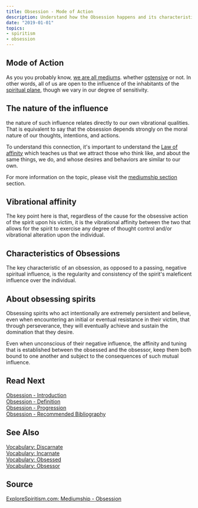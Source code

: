 ```yaml
---
title: Obsession - Mode of Action
description: Understand how the Obsession happens and its characteristics.
date: "2019-01-01"
topics:
- spiritism
- obsession
---
```


## Mode of Action
As you you probably know, [we are all mediums](/spiritism/mediumship/who-is-medium/).
whether [ostensive](/about/ostensive) or not. In other words, all of us are open to the 
influence of the inhabitants of the [spiritual plane](/about/spiritual-plane), though we vary in our degree of sensitivity.

## The nature of the influence
the nature of such influence relates directly to our own vibrational qualities. That is equivalent to say that
the obsession depends strongly on the moral nature of our thoughts, intentions, and actions. 

To understand this connection, it's important to understand the [Law of affinity](/divine-laws/affinity) which 
teaches us that we attract those who think like, and about the same things, we do, and whose desires and 
behaviors are similar to our own.

For more information on the topic, please visit the [mediumship section](/spiritism/mediumship) section.

## Vibrational affinity
The key point here is that, regardless of the cause for the obsessive action of the spirit upon his victim,
it is the vibrational affinity between the two that allows for the spirit to exercise any degree of thought 
control and/or vibrational alteration upon the individual.

## Characteristics of Obsessions
The key characteristic of an obsession, as opposed to a passing, negative spiritual influence, is the 
regularity and consistency of the spirit's maleficent influence over the individual.

## About obsessing spirits
Obsessing spirits who act intentionally are extremely persistent and believe, even when encountering an initial 
or eventual resistance in their victim, that through perseverance, they will eventually achieve and sustain 
the domination that they desire. 

Even when unconscious of their negative influence, the affinity and tuning 
that is established between the obsessed and the obsessor, keep them both bound to one another and subject 
to the consequences of such mutual influence.

## Read Next
[Obsession - Introduction](../intro)  
[Obsession - Definition](../about)  
[Obsession - Progression](../progression)  
[Obsession - Recommended Bibliography](../bibliography)  

## See Also
[Vocabulary: Discarnate](/about/discarnate)  
[Vocabulary: Incarnate](/about/incarnate)  
[Vocabulary: Obsessed](/about/obsessed)  
[Vocabulary: Obsessor](/about/obsessor)  

## Source
[ExploreSpiritism.com: Mediumship - Obsession](//www.explorespiritism.com/Science_Obsession_Intro%20Def_Intro.htm)


